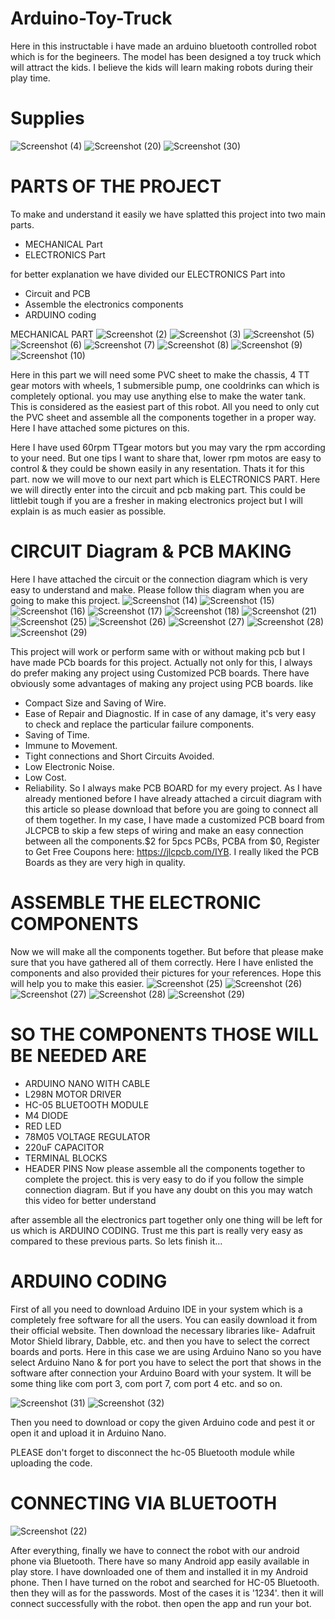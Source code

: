 # Arduino-Toy-Truck
Here in this instructable i have made an arduino bluetooth controlled robot which is for the begineers. The model has been designed a toy truck which will attract the kids. I believe the kids will learn making robots during their play time.
# Supplies
![Screenshot (4)](https://user-images.githubusercontent.com/79990158/206906890-bd80428f-70f4-427c-890a-3a5051372992.png)
![Screenshot (20)](https://user-images.githubusercontent.com/79990158/206906893-3149f795-6b97-44fc-9fcb-36d0bfdcd6d9.png)
![Screenshot (30)](https://user-images.githubusercontent.com/79990158/206906894-de174424-f05f-4da9-960f-5ad2c75f0f38.png)

# PARTS OF THE PROJECT
To make and understand it easily we have splatted this project into two main parts.

* MECHANICAL Part
* ELECTRONICS Part

for better explanation we have divided our ELECTRONICS Part into

* Circuit and PCB
* Assemble the electronics components
* ARDUINO coding

MECHANICAL PART
![Screenshot (2)](https://user-images.githubusercontent.com/79990158/206907180-e0564647-5d9f-47d3-9c3f-3dbc90095b30.png)
![Screenshot (3)](https://user-images.githubusercontent.com/79990158/206907189-99231c35-44b9-4ff6-8124-1f5d01ae4720.png)
![Screenshot (5)](https://user-images.githubusercontent.com/79990158/206907192-35defe82-bb02-464a-960f-7af826a2bd44.png)
![Screenshot (6)](https://user-images.githubusercontent.com/79990158/206907197-7d28e561-5704-42ba-ab9c-596a524fe624.png)
![Screenshot (7)](https://user-images.githubusercontent.com/79990158/206907201-67b6a95a-ee63-4f08-ade3-233765d9e252.png)
![Screenshot (8)](https://user-images.githubusercontent.com/79990158/206907205-485c9757-ae7f-4916-87eb-c9d5ba28e8b0.png)
![Screenshot (9)](https://user-images.githubusercontent.com/79990158/206907207-12300592-960c-435f-80de-6420717ee124.png)
![Screenshot (10)](https://user-images.githubusercontent.com/79990158/206907208-0df3e7ea-1551-4bf5-8495-70cefae89d3d.png)

Here in this part we will need some PVC sheet to make the chassis, 4 TT gear motors with wheels, 1 submersible pump, one cooldrinks can which is completely optional. you may use anything else to make the water tank. This is considered as the easiest part of this robot. All you need to only cut the PVC sheet and assemble all the components together in a proper way. Here I have attached some pictures on this.

Here I have used 60rpm TTgear motors but you may vary the rpm according to your need. But one tips I want to share that, lower rpm motos are easy to control & they could be shown easily in any resentation. Thats it for this part. now we will move to our next part which is ELECTRONICS PART. Here we will directly enter into the circuit and pcb making part. This could be littlebit tough if you are a fresher in making electronics project but I will explain is as much easier as possible.

# CIRCUIT Diagram & PCB MAKING

Here I have attached the circuit or the connection diagram which is very easy to understand and make. Please follow this diagram when you are going to make this project.
![Screenshot (14)](https://user-images.githubusercontent.com/79990158/206907280-566a1de1-d284-405c-a70f-cd9c6ca129dd.png)
![Screenshot (15)](https://user-images.githubusercontent.com/79990158/206907283-68e91ed8-bff0-474f-b60a-9f1371b9e4fc.png)
![Screenshot (16)](https://user-images.githubusercontent.com/79990158/206907286-d89fad83-abda-4cb9-9a1e-2b9a15262b32.png)
![Screenshot (17)](https://user-images.githubusercontent.com/79990158/206907288-1e7c4ae9-ce56-466c-9ba8-40fa8a8feb85.png)
![Screenshot (18)](https://user-images.githubusercontent.com/79990158/206907291-320973e6-1a96-4b07-9065-4aabbe20e62e.png)
![Screenshot (21)](https://user-images.githubusercontent.com/79990158/206907293-8fb26363-b8eb-4141-bbc0-882d3d7217e5.png)
![Screenshot (25)](https://user-images.githubusercontent.com/79990158/206907296-6a23befc-30eb-42fa-ba84-441d0d4a2b98.png)
![Screenshot (26)](https://user-images.githubusercontent.com/79990158/206907300-066e2022-22a8-4a34-b165-429e894bd308.png)
![Screenshot (27)](https://user-images.githubusercontent.com/79990158/206907301-9dbe20f0-aa83-4210-b13f-19a13a71a6dc.png)
![Screenshot (28)](https://user-images.githubusercontent.com/79990158/206907304-3f2698d4-b7d3-406c-ad35-2cc8fc450697.png)
![Screenshot (29)](https://user-images.githubusercontent.com/79990158/206907305-0fad7fca-9436-4be7-aee7-ed34715f78ed.png)

This project will work or perform same with or without making pcb but I have made PCb boards for this project. Actually not only for this, I always do prefer making any project using Customized PCB boards. There have obviously some advantages of making any project using PCB boards. like

* Compact Size and Saving of Wire.
* Ease of Repair and Diagnostic. If in case of any damage, it's very easy to check and replace the particular failure components.
* Saving of Time.
* Immune to Movement.
* Tight connections and Short Circuits Avoided.
* Low Electronic Noise.
* Low Cost.
* Reliability.
So I always make PCB BOARD for my every project. As I have already mentioned before I have already attached a circuit diagram with this article so please download that before you are going to connect all of them together. In my case, I have made a customized PCB board from JLCPCB to skip a few steps of wiring and make an easy connection between all the components.$2 for 5pcs PCBs, PCBA from $0, Register to Get Free Coupons here: https://jlcpcb.com/IYB. I really liked the PCB Boards as they are very high in quality.

# ASSEMBLE THE ELECTRONIC COMPONENTS
Now we will make all the components together. But before that please make sure that you have gathered all of them correctly. Here I have enlisted the components and also provided their pictures for your references. Hope this will help you to make this easier.
![Screenshot (25)](https://user-images.githubusercontent.com/79990158/206907492-02b3ea1d-767f-48df-b50d-6d59f5e8bee3.png)
![Screenshot (26)](https://user-images.githubusercontent.com/79990158/206907503-1abaf805-ad57-4cb6-b3b4-f75ff1cc07b0.png)
![Screenshot (27)](https://user-images.githubusercontent.com/79990158/206907507-02734bec-e7d2-4b4f-b74a-d73511c67f70.png)
![Screenshot (28)](https://user-images.githubusercontent.com/79990158/206907518-059b37e5-427c-4a1c-8c7c-74507ad03f95.png)
![Screenshot (29)](https://user-images.githubusercontent.com/79990158/206907527-c3a6ed63-2ace-4c15-9559-c9dfb0e6d853.png)

# SO THE COMPONENTS THOSE WILL BE NEEDED ARE
* ARDUINO NANO WITH CABLE
* L298N MOTOR DRIVER
* HC-05 BLUETOOTH MODULE
* M4 DIODE
* RED LED
* 78M05 VOLTAGE REGULATOR
* 220uF CAPACITOR
* TERMINAL BLOCKS
* HEADER PINS
Now please assemble all the components together to complete the project. this is very easy to do if you follow the simple connection diagram. But if you have any doubt on this you may watch this video for better understand

after assemble all the electronics part together only one thing will be left for us which is ARDUINO CODING. Trust me this part is really very easy as compared to these previous parts. So lets finish it...

# ARDUINO CODING
First of all you need to download Arduino IDE in your system which is a completely free software for all the users. You can easily download it from their official website. Then download the necessary libraries like- Adafruit Motor Shield library, Dabble, etc. and then you have to select the correct boards and ports. Here in this case we are using Arduino Nano so you have select Arduino Nano & for port you have to select the port that shows in the software after connection your Arduino Board with your system. It will be some thing like com port 3, com port 7, com port 4 etc. and so on.

![Screenshot (31)](https://user-images.githubusercontent.com/79990158/206907606-34df308d-8b36-4843-a765-a678ae217b25.png)
![Screenshot (32)](https://user-images.githubusercontent.com/79990158/206907609-baafbbd7-195b-4cab-ae7d-068b7750797f.png)

Then you need to download or copy the given Arduino code and pest it or open it and upload it in Arduino Nano.

PLEASE don't forget to disconnect the hc-05 Bluetooth module while uploading the code.

# CONNECTING VIA BLUETOOTH
![Screenshot (22)](https://user-images.githubusercontent.com/79990158/206907674-d8c69871-3871-4aba-83e9-18375889fceb.png)

After everything, finally we have to connect the robot with our android phone via Bluetooth. There have so many Android app easily available in play store. I have downloaded one of them and installed it in my Android phone. Then I have turned on the robot and searched for HC-05 Bluetooth. then they will as for the passwords. Most of the cases it is '1234'. then it will connect successfully with the robot. then open the app and run your bot.


